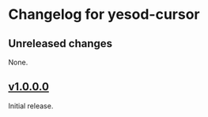 # Changelog for yesod-cursor

## Unreleased changes

None.

## [v1.0.0.0](https://github.com/freckle/yesod-page-cursor/tree/v1.0.0.0)

Initial release.
